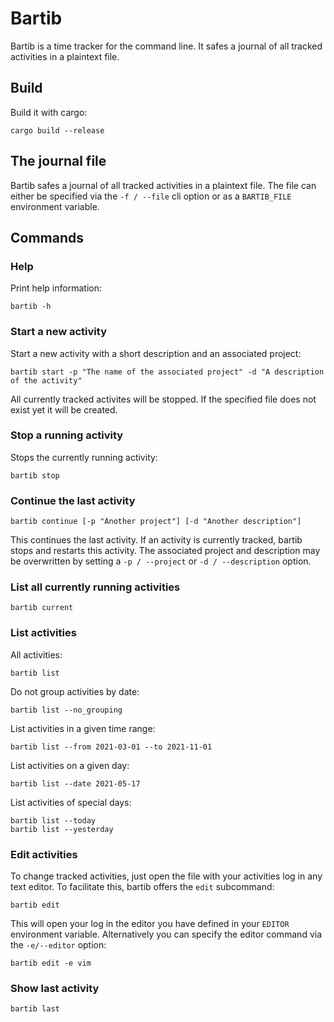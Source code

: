 # Bartib

Bartib is a time tracker for the command line. It safes a journal of all tracked activities in a plaintext file.

## Build

Build it with cargo:

```
cargo build --release
```

## The journal file

Bartib safes a journal of all tracked activities in a plaintext file. The file can either be specified via the `-f / --file` cli option or as a `BARTIB_FILE` environment variable.  

## Commands

### Help

Print help information:

```
bartib -h
```

### Start a new activity

Start a new activity with a short description and an associated project:

```
bartib start -p "The name of the associated project" -d "A description of the activity"
```

All currently tracked activites will be stopped. If the specified file does not exist yet it will be created.

### Stop a running activity

Stops the currently running activity:

```
bartib stop
```

### Continue the last activity

```
bartib continue [-p "Another project"] [-d "Another description"]
```

This continues the last activity. If an activity is currently tracked, bartib stops and restarts this activity. The associated project and description may be overwritten by setting a `-p / --project` or `-d / --description` option.

### List all currently running activities

```
bartib current
```

### List activities

All activities:

```
bartib list
```

Do not group activities by date:

```
bartib list --no_grouping
```

List activities in a given time range:

```
bartib list --from 2021-03-01 --to 2021-11-01
```

List activities on a given day:

```
bartib list --date 2021-05-17
```

List activities of special days:

```
bartib list --today
bartib list --yesterday
```

### Edit activities

To change tracked activities, just open the file with your activities log in any text editor. To facilitate this, bartib offers the `edit` subcommand:

```
bartib edit
```

This will open your log in the editor you have defined in your `EDITOR` environment variable. Alternatively you can specify the editor command via the `-e/--editor` option:

```
bartib edit -e vim
```

### Show last activity

```
bartib last
```